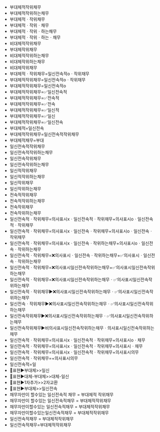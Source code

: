 - 부대체적작위채무
- 부대체적작위하는채무
- 부대체적ㆍ작위채무
- 부대체적ㆍ작위ㆍ채무
- 부대체적ㆍ작위ㆍ하는채무
- 부대체적ㆍ작위ㆍ하는ㆍ채무
- 비대체적작위채무
- 부대체작위채무
- 비대체적작위하는채무
- 비대체작위하는채무
- 비대체작위채무
- 부대체적ㆍ작위채무=일신전속적oㆍ작위채무
- 부대체적작위채무=일신전속적oㆍ작위채무
- 부대체적작위채무=일신전속적o
- 부대체적작위채무=✅일신전속적
- 부대체적작위채무=✅전속적
- 부대체적작위채무=✅전속
- 부대체적작위채무=✅일신적
- 부대체적작위채무=✅일신
- 부대체적작위채무=✅일신전속
- 부대체적=일신전속
- 부대체적작위채무=일신전속적작위채무
- 부대체적채무=부대
- 일신전속적작위채무
- 일신전속적작위하는채무
- 일신전속작위채무
- 일신전속작위하는채무
- 일신적작위채무
- 일신적작위하는채무
- 일신작위채무
- 일신작위하는채무
- 전속적작위채무
- 전속적작위하는채무
- 전속작위채무
- 전속작위하는채무
- 일신전속적ㆍ작위채무=의사표시xㆍ일신전속적ㆍ작위채무+의사표시oㆍ일신전속적ㆍ작위채무
- 일신전속적ㆍ작위채무=의사표시xㆍ일신전속ㆍ작위채무+의사표시oㆍ일신전속ㆍ작위채무
- 일신전속적ㆍ작위채무=의사표시xㆍ일신전속ㆍ작위하는채무+의사표시oㆍ일신전속ㆍ작위하는채무
- 일신전속적ㆍ작위채무=❌의사표시ㆍ일신전속ㆍ작위하는채무+✅의사표시ㆍ일신전속ㆍ작위하는채무
- 일신전속적ㆍ작위채무=❌의사표시일신전속작위하는채무+✅의사표시일신전속작위하는채무
- 일신전속적ㆍ작위채무=❌의사표시일신전속작위하는채무ㆍ✅의사표시일신전속작위하는채무
- 일신전속적ㆍ작위채무▶️❌의사표시일신전속작위하는채무ㆍ✅의사표시일신전속작위하는채무
- 일신전속ㆍ작위채무▶️❌의사표시일신전속작위하는채무ㆍ✅의사표시일신전속작위하는채무
- 일신전속작위채무▶️❌의사표시일신전속작위하는채무ㆍ✅의사표시일신전속작위하는채무
- 일신전속작위채무▶️비의사표시일신전속작위하는채무ㆍ의사표시일신전속작위하는채무
- 일신전속적ㆍ작위채무=의사표시xㆍ일신전속적ㆍ작위채무+의사표시oㆍ채무
- 일신전속적ㆍ작위채무=의사표시xㆍ일신전속적ㆍ작위채무+의사표시ㆍ채무
- 일신전속적ㆍ작위채무=의사표시xㆍ일신전속적ㆍ작위채무+의사표시의무
- 일신전속적ㆍ작위채무=+의사표시의무
- 일신전속적=일
- 📌표현▶️부대체>>일신
- 📌표현▶️대체-부대체>>대체-일신
- 📌표현▶️1자추가>>2자교환
- 📌표현▶️부대체>>일신전속
- 채무자만이 할수있는 일신전속적 채무 = 부대체적 작위채무
- 채무자만이 할수있는 일신전속적채무 = 부대체적작위채무
- 채무자만이할수있는 일신전속적채무 = 부대체적작위채무
- 채무자만이할수있는일신전속적채무 = 부대체적작위채무
- 일신전속적채무 = 부대체적작위채무
- 일신전속적채무=부대체적작위채무